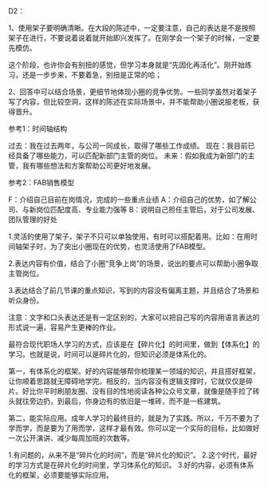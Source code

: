 D2：

1、使用架子要明确清晰。在大段的陈述中，一定要注意，自己的表达是不是按照架子在进行，不要说着说着就开始即兴发挥了。在刚学会一个架子的时候，一定要先模仿。

这个阶段，也许你会有别扭的感觉，但学习本身就是“先固化再活化”。刚开始练习，还是一步步来，不要着急，别扭是正常的哈；

2、回答中可以结合场景，更细节地体现小圈的竞争优势。一些同学虽然对着架子写了内容，但比较空洞，这样的陈述在实际场景中，并不能帮助小圈说服老板，获得晋升。

参考1：时间轴结构

过去：我在过去两年，与公司一同成长，取得了哪些工作成绩。
现在：我目前已经具备了哪些能力，可以匹配新部门主管的岗位。
未来：假如我成为新部门的主管，我有哪些想法和方案帮助公司更好地发展。

参考2：FAB销售模型

F：介绍自己目前在岗情况，完成的一些重点业绩
A：介绍自己的优势，如了解公司、与新岗位匹配度高、专业能力强等
B：说明自己担任主管后，对于公司发展、团队管理的好处

1.灵活的使用了架子，架子不只可以单独使用，有时可以搭配着用。比如：在用时间轴架子时，为了突出小圈现在的优势，也灵活使用了FAB模型。

2.表达内容有价值，结合了小圈“竞争上岗”的场景，说出的要点可以帮助小圈争取主管岗位。

3.表达结合了前几节课的重点知识，写到的内容没有偏离主题，并且结合了场景和听众身份。



注意：文字和口头表达还是有一定区别的，大家可以把自己写的内容用语言表达的形式说一遍，容易产生更棒的作业。

最符合现代职场人学习的方式，应该是在【碎片化】的时间里，做到【体系化】的学习。也就是说，时间可以是碎片化的，但知识必须是体系化的。

第一，有体系化的框架。好的内容能够帮你梳理某一领域的知识，并且搭好框架，让你顺着思路就无障碍地学完。相反的，当内容没有逻辑支撑时，它就仅仅是碎片。好比你平时刷朋友圈、没有目的性地阅读各种公众号文章，就像是随手捡了砖头就往旁边扔，到最后，你身边有的依旧是一堆砖，而不是一栋建筑。

第二，能实际应用。成年人学习的最终目的，就是为了实践。所以，千万不要为了学而学，而是要为了用而学，这样才最有效。你可以定一个实际的目标，比如做好一次公开演讲、减少每周加班的次数等。

1.有问题的，从来不是“碎片化的时间”，而是“碎片化的知识”。
2.这个时代，最好的学习方式是在碎片化的时间里，学习体系化的知识。
3.好的内容，必须有体系化的框架，必须要能够实际应用。